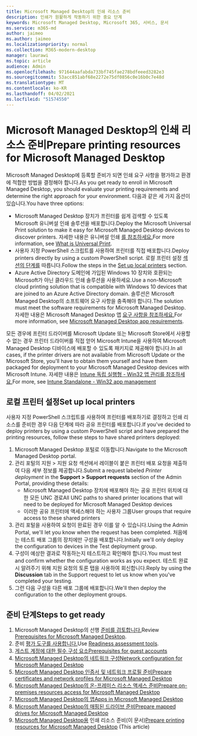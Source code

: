 ```yaml
---
title: Microsoft Managed Desktop의 인쇄 리소스 준비
description: 인쇄가 원활하게 작동하기 위한 중요 단계
keywords: Microsoft Managed Desktop, Microsoft 365, 서비스, 문서
ms.service: m365-md
author: jaimeo
ms.author: jaimeo
ms.localizationpriority: normal
ms.collection: M365-modern-desktop
manager: laurawi
ms.topic: article
audience: Admin
ms.openlocfilehash: 971644aafabda733bf745fae278bdfeeed3282e3
ms.sourcegitcommit: 53acc851abf68e2272e75df0856c0e16b0c7e48d
ms.translationtype: MT
ms.contentlocale: ko-KR
ms.lasthandoff: 04/02/2021
ms.locfileid: "51574550"
---
```

# <a name="prepare-printing-resources-for-microsoft-managed-desktop"></a><span data-ttu-id="e3886-104">Microsoft Managed Desktop의 인쇄 리소스 준비</span><span class="sxs-lookup"><span data-stu-id="e3886-104">Prepare printing resources for Microsoft Managed Desktop</span></span>

<span data-ttu-id="e3886-105">Microsoft Managed Desktop에 등록할 준비가 되면 인쇄 요구 사항을 평가하고 환경에 적합한 방법을 결정해야 합니다.</span><span class="sxs-lookup"><span data-stu-id="e3886-105">As you get ready to enroll in Microsoft Managed Desktop, you should evaluate your printing requirements and determine the right approach for your environment.</span></span> <span data-ttu-id="e3886-106">다음과 같은 세 가지 옵션이 있습니다.</span><span class="sxs-lookup"><span data-stu-id="e3886-106">You have three options:</span></span>
 
- <span data-ttu-id="e3886-107">Microsoft Managed Desktop 장치가 프린터를 쉽게 검색할 수 있도록 Microsoft 유니버설 인쇄 솔루션을 배포합니다.</span><span class="sxs-lookup"><span data-stu-id="e3886-107">Deploy the Microsoft Universal Print solution to make it easy for Microsoft Managed Desktop devices to discover printers.</span></span> <span data-ttu-id="e3886-108">자세한 내용은 유니버설 인쇄 [를 참조하세요.](/universal-print/fundamentals/universal-print-whatis)</span><span class="sxs-lookup"><span data-stu-id="e3886-108">For more information, see [What is Universal Print](/universal-print/fundamentals/universal-print-whatis).</span></span>
- <span data-ttu-id="e3886-109">사용자 지정 PowerShell 스크립트를 사용하여 프린터를 직접 배포합니다.</span><span class="sxs-lookup"><span data-stu-id="e3886-109">Deploy printers directly by using a custom PowerShell script.</span></span> <span data-ttu-id="e3886-110">로컬 프린터 설정 [섹션의 단계를](#set-up-local-printers) 따릅니다.</span><span class="sxs-lookup"><span data-stu-id="e3886-110">Follow the steps in the [Set up local printers](#set-up-local-printers) section.</span></span>
- <span data-ttu-id="e3886-111">Azure Active Directory 도메인에 가입된 Windows 10 장치와 호환되는 Microsoft가 아닌 클라우드 인쇄 솔루션을 사용하세요.</span><span class="sxs-lookup"><span data-stu-id="e3886-111">Use a non-Microsoft cloud printing solution that is compatible with Windows 10 devices that are joined to an Azure Active Directory domain.</span></span> <span data-ttu-id="e3886-112">솔루션은 Microsoft Managed Desktop의 소프트웨어 요구 사항을 충족해야 합니다.</span><span class="sxs-lookup"><span data-stu-id="e3886-112">The solution must meet the software requirements for Microsoft Managed Desktop.</span></span> <span data-ttu-id="e3886-113">자세한 내용은 Microsoft Managed Desktop 앱 [요구 사항을 참조하세요.](../service-description/mmd-app-requirements.md)</span><span class="sxs-lookup"><span data-stu-id="e3886-113">For more information, see [Microsoft Managed Desktop app requirements](../service-description/mmd-app-requirements.md).</span></span>
 
<span data-ttu-id="e3886-114">모든 경우에 프린터 드라이버를 Microsoft Update 또는 Microsoft Store에서 사용할 수 없는 경우 프린터 드라이버를 직접 얻어 Microsoft Intune을 사용하여 Microsoft Managed Desktop 디바이스에 배포할 수 있도록 패키지로 제공해야 합니다.</span><span class="sxs-lookup"><span data-stu-id="e3886-114">In all cases, if the printer drivers are not available from Microsoft Update or the Microsoft Store, you'll have to obtain them yourself and have them packaged for deployment to your Microsoft Managed Desktop devices with Microsoft Intune.</span></span> <span data-ttu-id="e3886-115">자세한 내용은 [Intune 독립 실행형 - Win32 앱 관리를 참조하세요.](/mem/intune/apps/apps-win32-app-management)</span><span class="sxs-lookup"><span data-stu-id="e3886-115">For more, see [Intune Standalone - Win32 app management](/mem/intune/apps/apps-win32-app-management)</span></span>

## <a name="set-up-local-printers"></a><span data-ttu-id="e3886-116">로컬 프린터 설정</span><span class="sxs-lookup"><span data-stu-id="e3886-116">Set up local printers</span></span>

<span data-ttu-id="e3886-117">사용자 지정 PowerShell 스크립트를 사용하여 프린터를 배포하기로 결정하고 인쇄 리소스를 준비한 경우 다음 단계에 따라 공유 프린터를 배포합니다.</span><span class="sxs-lookup"><span data-stu-id="e3886-117">If you've decided to deploy printers by using a custom PowerShell script and have prepared the printing resources, follow these steps to have shared printers deployed:</span></span>

1.  <span data-ttu-id="e3886-118">Microsoft Managed Desktop 포털로 이동합니다.</span><span class="sxs-lookup"><span data-stu-id="e3886-118">Navigate to the Microsoft Managed Desktop portal.</span></span>
2.  <span data-ttu-id="e3886-119">관리 포털의  지원 >  지원 요청 섹션에서 레이블이 붙은 프린터 배포 요청을 제출하여 다음 세부 정보를 제공합니다.</span><span class="sxs-lookup"><span data-stu-id="e3886-119">Submit a request labeled *Printer deployment* in the **Support > Support requests** section of the Admin Portal, providing these details:</span></span>
    - <span data-ttu-id="e3886-120">Microsoft Managed Desktop 장치에 배포해야 하는 공유 프린터 위치에 대한 모든 UNC 경로</span><span class="sxs-lookup"><span data-stu-id="e3886-120">All UNC paths to shared printer locations that will need to be deployed for Microsoft Managed Desktop devices</span></span>
    - <span data-ttu-id="e3886-121">이러한 공유 프린터에 액세스해야 하는 사용자 그룹</span><span class="sxs-lookup"><span data-stu-id="e3886-121">User groups that require access to these shared printers</span></span>
3.  <span data-ttu-id="e3886-122">관리 포털을 사용하여 요청이 완료된 경우 이를 알 수 있습니다.</span><span class="sxs-lookup"><span data-stu-id="e3886-122">Using the Admin Portal, we'll let you know when the request has been completed.</span></span> <span data-ttu-id="e3886-123">처음에는 테스트 배포 그룹의 장치에만 구성을 배포합니다.</span><span class="sxs-lookup"><span data-stu-id="e3886-123">Initially we'll only deploy the configuration to devices in the Test deployment group.</span></span>
4.  <span data-ttu-id="e3886-124">구성이 예상한 결과로 작동하는지 테스트하고 확인해야 합니다.</span><span class="sxs-lookup"><span data-stu-id="e3886-124">You must test and confirm whether the configuration works as you expect.</span></span> <span data-ttu-id="e3886-125">테스트 완료  시 알려주기 위해 지원 요청의 토론 탭을 사용하여 회신합니다.</span><span class="sxs-lookup"><span data-stu-id="e3886-125">Reply by using the **Discussion** tab in the Support request to let us know when you've completed your testing.</span></span>
5.  <span data-ttu-id="e3886-126">그런 다음 구성을 다른 배포 그룹에 배포합니다.</span><span class="sxs-lookup"><span data-stu-id="e3886-126">We'll then deploy the configuration to the other deployment groups.</span></span>

## <a name="steps-to-get-ready"></a><span data-ttu-id="e3886-127">준비 단계</span><span class="sxs-lookup"><span data-stu-id="e3886-127">Steps to get ready</span></span>

1. <span data-ttu-id="e3886-128">Microsoft Managed Desktop의 선행 [준비를 검토합니다.](prerequisites.md)</span><span class="sxs-lookup"><span data-stu-id="e3886-128">Review [Prerequisites for Microsoft Managed Desktop](prerequisites.md).</span></span>
2. <span data-ttu-id="e3886-129">준비 [평가 도구를 사용합니다.](readiness-assessment-tool.md)</span><span class="sxs-lookup"><span data-stu-id="e3886-129">Use [Readiness assessment tools](readiness-assessment-tool.md).</span></span>
3. [<span data-ttu-id="e3886-130">게스트 계정에 대한 필수 구성 요소</span><span class="sxs-lookup"><span data-stu-id="e3886-130">Prerequisites for guest accounts</span></span>](guest-accounts.md)
4. [<span data-ttu-id="e3886-131">Microsoft Managed Desktop의 네트워크 구성</span><span class="sxs-lookup"><span data-stu-id="e3886-131">Network configuration for Microsoft Managed Desktop</span></span>](network.md)
5. [<span data-ttu-id="e3886-132">Microsoft Managed Desktop 인증서 및 네트워크 프로필 준비</span><span class="sxs-lookup"><span data-stu-id="e3886-132">Prepare certificates and network profiles for Microsoft Managed Desktop</span></span>](certs-wifi-lan.md)
6. [<span data-ttu-id="e3886-133">Microsoft Managed Desktop의 온-프레미스 리소스 액세스 준비</span><span class="sxs-lookup"><span data-stu-id="e3886-133">Prepare on-premises resources access for Microsoft Managed Desktop</span></span>](authentication.md)
7. [<span data-ttu-id="e3886-134">Microsoft Managed Desktop의 앱</span><span class="sxs-lookup"><span data-stu-id="e3886-134">Apps in Microsoft Managed Desktop</span></span>](apps.md)
8. [<span data-ttu-id="e3886-135">Microsoft Managed Desktop의 매핑된 드라이브 준비</span><span class="sxs-lookup"><span data-stu-id="e3886-135">Prepare mapped drives for Microsoft Managed Desktop</span></span>](mapped-drives.md)
9. <span data-ttu-id="e3886-136">[Microsoft Managed Desktop용](printing.md) 인쇄 리소스 준비(이 문서)</span><span class="sxs-lookup"><span data-stu-id="e3886-136">[Prepare printing resources for Microsoft Managed Desktop](printing.md) (This article)</span></span>
